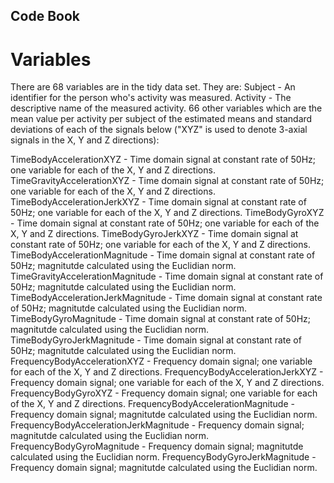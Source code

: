 ## Code Book

Variables
=========

There are 68 variables are in the tidy data set. They are:
Subject - An identifier for the person who's activity was measured.
Activity - The descriptive name of the measured activity.
66 other variables which are the mean value per activity per subject of the estimated means and standard deviations of each of the signals below ("XYZ" is used to denote 3-axial signals in the X, Y and Z directions): 

TimeBodyAccelerationXYZ - Time domain signal at constant rate of 50Hz; one variable for each of the X, Y and Z directions.
TimeGravityAccelerationXYZ - Time domain signal at constant rate of 50Hz; one variable for each of the X, Y and Z directions.
TimeBodyAccelerationJerkXYZ - Time domain signal at constant rate of 50Hz; one variable for each of the X, Y and Z directions.
TimeBodyGyroXYZ - Time domain signal at constant rate of 50Hz; one variable for each of the X, Y and Z directions.
TimeBodyGyroJerkXYZ - Time domain signal at constant rate of 50Hz; one variable for each of the X, Y and Z directions.
TimeBodyAccelerationMagnitude - Time domain signal at constant rate of 50Hz; magnitutde calculated using the Euclidian norm.
TimeGravityAccelerationMagnitude - Time domain signal at constant rate of 50Hz; magnitutde calculated using the Euclidian norm.
TimeBodyAccelerationJerkMagnitude - Time domain signal at constant rate of 50Hz; magnitutde calculated using the Euclidian norm.
TimeBodyGyroMagnitude - Time domain signal at constant rate of 50Hz; magnitutde calculated using the Euclidian norm.
TimeBodyGyroJerkMagnitude - Time domain signal at constant rate of 50Hz; magnitutde calculated using the Euclidian norm.
FrequencyBodyAccelerationXYZ - Frequency domain signal; one variable for each of the X, Y and Z directions.
FrequencyBodyAccelerationJerkXYZ - Frequency domain signal; one variable for each of the X, Y and Z directions.
FrequencyBodyGyroXYZ - Frequency domain signal; one variable for each of the X, Y and Z directions.
FrequencyBodyAccelerationMagnitude - Frequency domain signal; magnitutde calculated using the Euclidian norm.
FrequencyBodyAccelerationJerkMagnitude - Frequency domain signal; magnitutde calculated using the Euclidian norm.
FrequencyBodyGyroMagnitude - Frequency domain signal; magnitutde calculated using the Euclidian norm.
FrequencyBodyGyroJerkMagnitude - Frequency domain signal; magnitutde calculated using the Euclidian norm.
